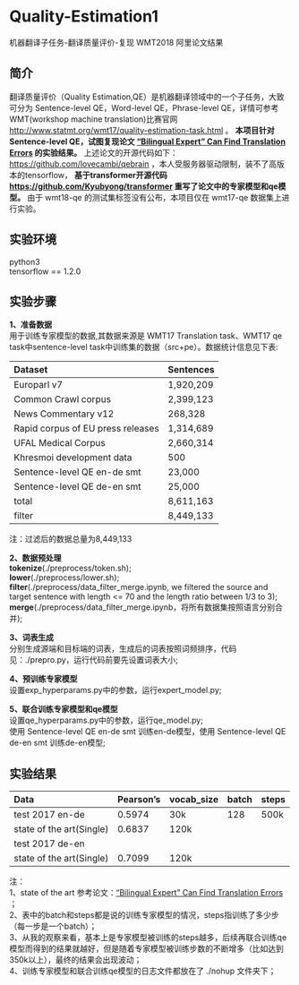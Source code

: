 # Quality-Estimation1
机器翻译子任务-翻译质量评价-复现 WMT2018 阿里论文结果<br>

## 简介
翻译质量评价（Quality Estimation,QE）是机器翻译领域中的一个子任务，大致可分为 Sentence-level QE，Word-level QE，Phrase-level QE，详情可参考WMT(workshop machine translation)比赛官网 http://www.statmt.org/wmt17/quality-estimation-task.html 。 __本项目针对 Sentence-level QE，试图复现论文 [“Bilingual Expert” Can Find Translation Errors](https://arxiv.org/pdf/1807.09433.pdf) 的实验结果。__ 上述论文的开源代码如下：https://github.com/lovecambi/qebrain ，本人受服务器驱动限制，装不了高版本的tensorflow， __基于transformer开源代码 https://github.com/Kyubyong/transformer 重写了论文中的专家模型和qe模型。__ 由于 wmt18-qe 的测试集标签没有公布，本项目仅在 wmt17-qe 数据集上进行实验。

## 实验环境
python3<br>
tensorflow == 1.2.0<br>

## 实验步骤
**1、准备数据**<br>
用于训练专家模型的数据,其数据来源是 WMT17 Translation task、WMT17 qe task中sentence-level task中训练集的数据（src+pe）。数据统计信息见下表:

|Dataset|Sentences|
|:---|:--------|
|Europarl v7|1,920,209|
|Common Crawl corpus|2,399,123|
|News Commentary v12|268,328|
|Rapid corpus of EU press releases|1,314,689|
|UFAL Medical Corpus|2,660,314|
|Khresmoi development data|500|
|Sentence-level QE en-de smt|23,000|
|Sentence-level QE de-en smt|25,000|
|total|8,611,163|
|filter|8,449,133|

注：过滤后的数据总量为8,449,133<br>

**2、数据预处理**<br>
**tokenize**(./preprocess/token.sh);<br>
**lower**(./preprocess/lower.sh);<br>
**filter**(./preprocess/data_filter_merge.ipynb, we filtered the source and target sentence with length <= 70 and the length ratio between 1/3 to 3);<br>
**merge**(./preprocess/data_filter_merge.ipynb，将所有数据集按照语言分别合并);<br>

**3、词表生成**<br>
分别生成源端和目标端的词表，生成后的词表按照词频排序，代码见：./prepro.py，运行代码前要先设置词表大小;<br>

**4、预训练专家模型**<br>
设置exp_hyperparams.py中的参数，运行expert_model.py;<br>

**5、联合训练专家模型和qe模型**<br>
设置qe_hyperparams.py中的参数，运行qe_model.py;<br>
使用 Sentence-level QE en-de smt 训练en-de模型，使用 Sentence-level QE de-en smt 训练de-en模型;<br>

## 实验结果
|Data|Pearson’s|vocab_size|batch|steps|
|:---|:---|:---|:---|:---|
|test 2017 en-de|0.5974|30k|128|500k|
|state of the art(Single)|0.6837|120k|||
|test 2017 de-en|||||
|state of the art(Single)|0.7099|120k|||

注：<br>
1、state of the art 参考论文：[“Bilingual Expert” Can Find Translation Errors](https://arxiv.org/pdf/1807.09433.pdf) ；<br>
2、表中的batch和steps都是说的训练专家模型的情况，steps指训练了多少步（每一步是一个batch）；<br>
3、从我的观察来看，基本上是专家模型被训练的steps越多，后续再联合训练qe模型而得到的结果就越好，但是随着专家模型被训练步数的不断增多（比如达到350k以上），最终的结果会出现波动；<br>
4、训练专家模型和联合训练qe模型的日志文件都放在了 ./nohup 文件夹下；<br>
